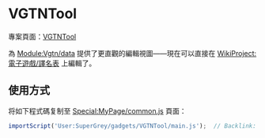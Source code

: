 # VGTNTool

專案頁面：[VGTNTool](https://zh.wikipedia.org/wiki/User:SuperGrey/gadgets/VGTNTool)

為 [Module:Vgtn/data](https://zh.wikipedia.org/wiki/Module:Vgtn/data) 提供了更直觀的編輯視圖——現在可以直接在 [WikiProject:電子遊戲/譯名表](https://zh.wikipedia.org/wiki/WikiProject:電子遊戲/譯名表) 上編輯了。 

## 使用方式

将如下程式碼复制至 [Special:MyPage/common.js](https://zh.wikipedia.org/wiki/Special:MyPage/common.js) 頁面：

```js
importScript('User:SuperGrey/gadgets/VGTNTool/main.js');  // Backlink: [[User:SuperGrey/gadgets/VGTNTool]]
```